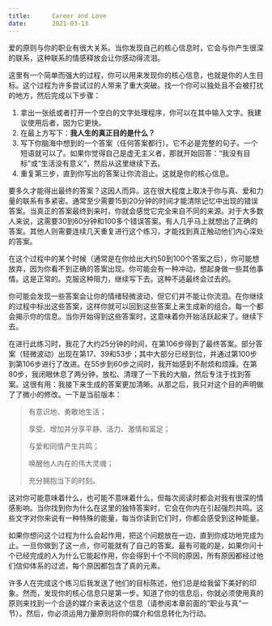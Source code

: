 ```yaml
---
title:      Career and Love
date:       2021-03-13
---
```


爱的原则与你的职业有很大关系。当你发现自己的核心信息时，它会与你产生很深的联系，这种联系的情感释放会让你感动得流泪。

这里有一个简单而强大的过程，你可以用来发现你的核心信息，也就是你的人生目标。这个过程为许多尝试过的人带来了重大突破。找一个你可以独处且不会被打扰的地方，然后完成以下步骤：

1. 拿出一张纸或者打开一个空白的文字处理程序，你可以在其中输入文字。我建议使用后者，因为它更快。
2. 在最上方写下：**我人生的真正目的是什么？**
3. 写下你脑海中想到的一个答案（任何答案都行）。它不必是完整的句子。一个短语就可以了。如果你觉得自己是虚无主义者，那就开始回答：“我没有目标”或“生活没有意义”，然后从这里继续下去。
4. 重复第三步，直到你写出的答案让你流泪止。这就是你的核心信息。

要多久才能得出最终的答案？这因人而异。这在很大程度上取决于你与真、爱和力量的联系有多紧密。通常至少需要15到20分钟的时间才能清除记忆中出现的错误答案。当真正的答案最终到来时，你就会感觉它完全来自不同的来源。对于大多数人来说，这需要30到60分钟和100多个错误答案。有人几乎马上就想出了正确的答案。其他人则需要连续几天重复进行这个练习，才能找到真正触动他们内心深处的答案。

在这个过程中的某个时候（通常是在你给出大约50到100个答案之后），你可能想放弃，因为你看不到正确的答案出现。你可能会有一种冲动，想起身做一些其他事情。这是正常的。克服这种阻力，继续写下去。这种不适最终会过去的。

你可能会发现一些答案会让你的情绪轻微波动，但它们并不能让你流泪。在你继续的过程中标出这些答案，这样你就可以回到这些答案上来生成新的组合。每一个都会揭示你的信息。当你开始得到这些答案时，这意味着你开始活跃起来了。继续下去。

在进行此练习时，我花了大约25分钟的时间，在第106步得到了最终答案。部分答案（轻微波动）出现在第17、39和53步；其中大部分已经到位，并通过第100步到第106步进行了改进。在55步到60步之间时，我开始感到不耐烦和烦躁。在第80步，我闭眼休息了两分钟，放松、清理了一下我的大脑，然后专注于找到答案。这很有用：我接下来生成的答案更加清晰。从那之后，我只对这个目的声明做了了微小的修改。一下是当前版本：

> 有意识地、勇敢地生活；
>
> 享受、增加并分享平静、活力、激情和富足； 
>
> 与爱和同情产生共鸣；
>
> 唤醒他人内在的伟大灵魂； 
>
> 充分拥抱当下的时刻。

这对你可能意味着什么，也可能不意味着什么，但每次阅读时都会对我有很深的情感影响。当你找到你为什么在这里的独特答案时，它会在你内在引起强烈共鸣。这些文字对你来说有一种特殊的能量，每当你读到它们时，你都会感受到这种能量。

如果你想问这个过程为什么会起作用，把这个问题放在一边，直到你成功地完成为止。一旦你做到了这一点，你可能就有了自己的答案。最有可能的是，如果你问十个已经完成的人为什么它能起作用，你会得到十个不同的原因，所有原因都经过他们信仰体系的过滤，每个原因都包含了真的元素。

许多人在完成这个练习后我发送了他们的目标陈述，他们总是给我留下美好的印象。然而，发现你的核心信息只是第一步。知道了你的信息后，你就必须使用真的原则来找到一个合适的媒介来表达这个信息（请参阅本章前面的“职业与真”一节）。然后，你必须运用力量原则将你的媒介和信息转化为行动。